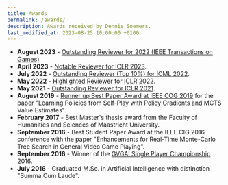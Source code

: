 ```yaml
---
title: Awards
permalink: /awards/
description: Awards received by Dennis Soemers.
last_modified_at: 2023-08-25 10:00:00 +0100
---
```


- **August 2023** - [Outstanding Reviewer for 2022 (IEEE Transactions on Games)](https://www.linkedin.com/posts/ieee-transactions-on-games_during-the-closing-ceremony-of-the-ieee-conference-activity-7100898710305275905-xtKP/)
- **April 2023** - [Notable Reviewer for ICLR 2023](https://iclr.cc/Conferences/2023/Reviewers).
- **July 2022** - [Outstanding Reviewer (Top 10%) for ICML 2022](https://icml.cc/Conferences/2022/Reviewers).
- **May 2022** - [Highlighted Reviewer for ICLR 2022](https://iclr.cc/Conferences/2022/Reviewers).
- **May 2021** - [Outstanding Reviewer for ICLR 2021](https://iclr.cc/Conferences/2021/Reviewers).
- **August 2019** - [Runner up Best Paper Award at IEEE COG 2019](http://ieee-cog.org/2019/awards/) for the paper "Learning Policies from Self-Play with Policy Gradients and MCTS Value Estimates".
- **February 2017** - Best Master's thesis award from the Faculty of Humanities and Sciences of Maastricht University.
- **September 2016** - Best Student Paper Award at the IEEE CIG 2016 conference with the paper "Enhancements for Real-Time Monte-Carlo Tree Search in General Video Game Playing".
- **September 2016** - Winner of the [GVGAI Single Player Championship 2016](http://gvgai.net/championship.php?t=2016&t=sp).
- **July 2016** - Graduated M.Sc. in Artificial Intelligence with distinction "Summa Cum Laude".
